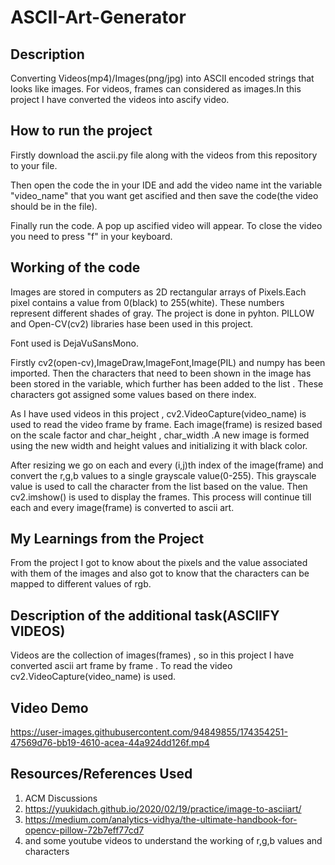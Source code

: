 # ASCII-Art-Generator
## Description
Converting Videos(mp4)/Images(png/jpg) into ASCII encoded strings that looks like images. For videos, frames can considered as images.In this project I have converted the videos into ascify video.

## How to run the project
Firstly download the ascii.py file along with the videos from this repository to your file.

Then open the code the in your IDE and add the video name int the variable "video_name" that you want get ascified and then save the code(the video should be in the file). 

Finally run the code. A pop up ascified video will appear. 
To close the video you need to press "f" in your keyboard.

## Working of the code

Images are stored in computers as 2D rectangular arrays of Pixels.Each pixel contains a value from 0(black) to 255(white). These numbers represent different shades of gray.
The project is done in pyhton.
PILLOW and Open-CV(cv2) libraries hase been used in this project.

Font used is DejaVuSansMono.

Firstly cv2(open-cv),ImageDraw,ImageFont,Image(PIL) and numpy has been imported. Then the characters that need to been shown in the image has been stored in the variable, which further has been added to the list . These characters got assigned some values based on there index.

As I have used videos in this project , cv2.VideoCapture(video_name) is used to read the video frame by frame.  Each image(frame) is resized based on the scale factor and char_height , char_width .A new image is formed using the new width and height values and initializing it with  black color.

After resizing we go on each and every (i,j)th index of the image(frame) and convert the r,g,b values to a single grayscale value(0-255).
This grayscale value is used to call the character from the list based on the value.
Then cv2.imshow() is used to display the frames.
This process will continue till each and every image(frame) is converted to ascii art.


## My Learnings from the Project
From the project I got to know about the pixels and the value associated with them of the images and also got to know that the characters can be mapped to different values of rgb.

## Description of the additional task(ASCIIFY VIDEOS)
Videos are the collection of images(frames) , so in this project I have converted ascii art frame by frame . To read the video cv2.VideoCapture(video_name) is used.

## Video Demo



https://user-images.githubusercontent.com/94849855/174354251-47569d76-bb19-4610-acea-44a924dd126f.mp4


##  Resources/References Used
1. ACM Discussions
2. https://yuukidach.github.io/2020/02/19/practice/image-to-asciiart/
3. https://medium.com/analytics-vidhya/the-ultimate-handbook-for-opencv-pillow-72b7eff77cd7
4. and some youtube videos to understand the working of r,g,b values and characters


